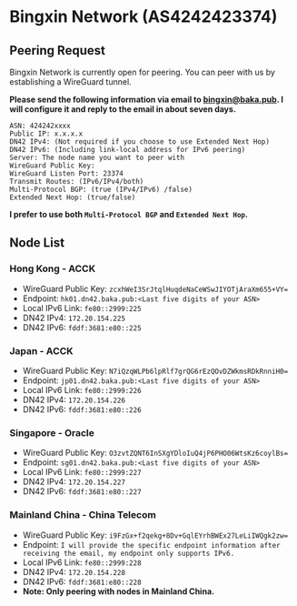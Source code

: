 # Bingxin Network (AS4242423374)

## Peering Request

Bingxin Network is currently open for peering. You can peer with us by establishing a WireGuard tunnel.

**Please send the following information via email to bingxin@baka.pub. I will configure it and reply to the email in about seven days.**

```text
ASN: 424242xxxx
Public IP: x.x.x.x
DN42 IPv4: (Not required if you choose to use Extended Next Hop)
DN42 IPv6: (Including link-local address for IPv6 peering)
Server: The node name you want to peer with
WireGuard Public Key:
WireGuard Listen Port: 23374
Transmit Routes: (IPv6/IPv4/both)
Multi-Protocol BGP: (true (IPv4/IPv6) /false)
Extended Next Hop: (true/false)
```

**I prefer to use both `Multi-Protocol BGP` and `Extended Next Hop`.**

## Node List

### Hong Kong - ACCK
 - WireGuard Public Key: `zcxhWeI3SrJtqlHuqdeNaCeWSwJIYOTjAraXm655+VY=`
 - Endpoint: `hk01.dn42.baka.pub:<Last five digits of your ASN>`
 - Local IPv6 Link: `fe80::2999:225`
 - DN42 IPv4: `172.20.154.225`
 - DN42 IPv6: `fddf:3681:e80::225`

### Japan - ACCK
 - WireGuard Public Key: `N7iQzqWLPb6lpRlf7grQG6rEzQOvDZWkmsRDkRnniH0=`
 - Endpoint: `jp01.dn42.baka.pub:<Last five digits of your ASN>`
 - Local IPv6 Link: `fe80::2999:226`
 - DN42 IPv4: `172.20.154.226`
 - DN42 IPv6: `fddf:3681:e80::226`

### Singapore - Oracle
 - WireGuard Public Key: `O3zvtZQNT6InSXgYDloIuQ4jP6PHO06WtsKz6coylBs=`
 - Endpoint: `sg01.dn42.baka.pub:<Last five digits of your ASN>`
 - Local IPv6 Link: `fe80::2999:227`
 - DN42 IPv4: `172.20.154.227`
 - DN42 IPv6: `fddf:3681:e80::227`

### Mainland China - China Telecom
 - WireGuard Public Key: `i9FzGx+f2qekg+8Dv+GqlEYrhBWEx27LeLiIWQgk2zw=`
 - Endpoint: `I will provide the specific endpoint information after receiving the email, my endpoint only supports IPv6.`
 - Local IPv6 Link: `fe80::2999:228`
 - DN42 IPv4: `172.20.154.228`
 - DN42 IPv6: `fddf:3681:e80::228`
 - **Note: Only peering with nodes in Mainland China.**
